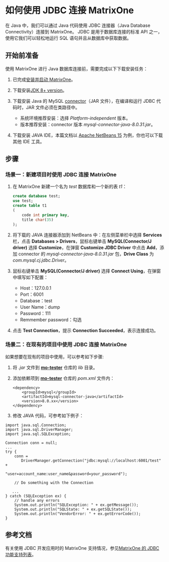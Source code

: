 # 如何使用 JDBC 连接 MatrixOne

在 Java 中，我们可以通过 Java 代码使用 JDBC 连接器（Java Database Connectivity）连接到 MatrixOne。 JDBC 是用于数据库连接的标准 API 之一，使用它我们可以轻松地运行 SQL 语句并且从数据库中获取数据。

## 开始前准备

使用 MatrixOne 进行 Java 数据库连接前，需要完成以下下载安装任务：

1. 已完成[安装并启动 MatrixOne](../../../Get-Started/install-standalone-matrixone.md)。
2. 下载安装[JDK 8+ version](https://www.oracle.com/sg/java/technologies/javase/javase8-archive-downloads.html)。
3. 下载安装 Java 的 MySQL [connector](https://dev.mysql.com/downloads/connector/j/)（JAR 文件），在编译和运行 JDBC 代码时，JAR 文件必须在类路径中。

    - 系统环境推荐安装：选择 *Platform-independent* 版本。
    - 版本推荐安装：connector 版本 *mysql-connector-java-8.0.31.jar*。

4. 下载安装 JAVA IDE，本篇文档以 [Apache NetBeans 15](http://netbeans.org/downloads/index.html) 为例，你也可以下载其他 IDE 工具。

## 步骤

### 场景一：新建项目时使用 JDBC 连接 MatrixOne

1. 在 MatrixOne 新建一个名为 *test* 数据库和一个新的表 *t1*：

    ```sql
    create database test;
    use test;
    create table t1
    (
        code int primary key,
        title char(35)
    );
    ```

2. 将下载的 JAVA 连接器添加到 NetBeans 中：在左侧菜单栏中选择 **Services** 栏，点击 **Databases > Drivers**，鼠标右键单击 **MySQL(Connector/J driver)** 选择 **Customize**，在弹窗 **Customize JDBC Driver** 中点击 **Add**，添加 connector 的 *mysql-connector-java-8.0.31.jar* 包，**Drive Class** 为 *com.mysql.cj.jdbc.Driver*。

3. 鼠标右键单击 **MySQL(Connector/J driver)** 选择 **Connect Using**，在弹窗中填写如下配置：

    - Host：127.0.0.1
    - Port：6001
    - Database：test
    - User Name：dump
    - Password：111
    - Remmember password：勾选

4. 点击 **Test Connection**，提示 **Connection Succeeded**，表示连接成功。

### 场景二：在现有的项目中使用 JDBC 连接 MatrixOne

如果想要在现有的项目中使用，可以参考如下步骤:

1. 将 *.jar* 文件到 **[mo-tester](https://github.com/matrixorigin/mo-tester)** 仓库的 *lib* 目录。

2. 添加依赖项到 **[mo-tester](https://github.com/matrixorigin/mo-tester)** 仓库的 *pom.xml* 文件内：

    ```
    <dependency>
        <groupId>mysql</groupId>
        <artifactId>mysql-connector-java</artifactId>
        <version>8.0.xx</version>
    </dependency>
    ```

3. 修改 JAVA 代码，可参考如下例子：

```
import java.sql.Connection;
import java.sql.DriverManager;
import java.sql.SQLException;

Connection conn = null;
...
try {
    conn =
       DriverManager.getConnection("jdbc:mysql://localhost:6001/test" +
                                   "user=account_name:user_name&password=your_password");

    // Do something with the Connection

   ...
} catch (SQLException ex) {
    // handle any errors
    System.out.println("SQLException: " + ex.getMessage());
    System.out.println("SQLState: " + ex.getSQLState());
    System.out.println("VendorError: " + ex.getErrorCode());
}
```

## 参考文档

有关使用 JDBC 开发应用时的 MatrixOne 支持情况，参见[MatrixOne 的 JDBC 功能支持列表](../../../Reference/Limitations/mo-jdbc-feature-list.md)。

